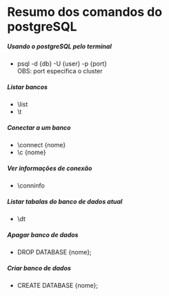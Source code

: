 # Resumo dos comandos do postgreSQL

##### Usando o postgreSQL pelo terminal
* psql -d {db} -U {user} -p {port}  
OBS: port especifica o cluster

##### Listar bancos
* \list
* \t

##### Conectar a um banco
* \connect {nome}
* \c {nome}

##### Ver informações de conexão
* \conninfo

##### Listar tabalas do banco de dados atual
* \dt

##### Apagar banco de dados
* DROP DATABASE {nome};

##### Criar banco de dados
* CREATE DATABASE {nome};
